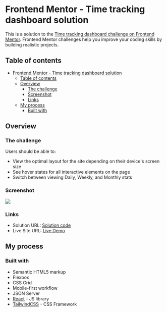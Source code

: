 # Frontend Mentor - Time tracking dashboard solution

This is a solution to the [Time tracking dashboard challenge on Frontend Mentor](https://www.frontendmentor.io/challenges/time-tracking-dashboard-UIQ7167Jw). Frontend Mentor challenges help you improve your coding skills by building realistic projects. 

## Table of contents

- [Frontend Mentor - Time tracking dashboard solution](#frontend-mentor---time-tracking-dashboard-solution)
  - [Table of contents](#table-of-contents)
  - [Overview](#overview)
    - [The challenge](#the-challenge)
    - [Screenshot](#screenshot)
    - [Links](#links)
  - [My process](#my-process)
    - [Built with](#built-with)


## Overview

### The challenge

Users should be able to:

- View the optimal layout for the site depending on their device's screen size
- See hover states for all interactive elements on the page
- Switch between viewing Daily, Weekly, and Monthly stats

### Screenshot

![](./public/desktop.png)

### Links

- Solution URL: [Solution code](https://github.com/Adnan0-IM/time-tracking-dashboard)
- Live Site URL: [Live Demo](https://darling-begonia-bdc98a.netlify.app/)

## My process

### Built with

- Semantic HTML5 markup
- Flexbox
- CSS Grid
- Mobile-first workflow
- JSON Server
- [React](https://reactjs.org/) - JS library
- [TailwindCSS](https://tailwindcss.com/) - CSS Framework